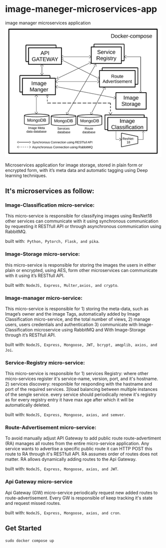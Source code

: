 # image-maneger-microservices-app
image manager microservices application
![ProjectDiagram](./diagram.png)

Microservices application for image storage, stored in plain form or encrypted form, with it’s meta data and automatic tagging using Deep learning techniques. 

## It's microservices as follow:

### Image-Classification micro-service:
This micro-service is responsible for classifying images using ResNet18 other services can communicate with it using synchronous communication by 
requesting it RESTfull API or through asynchronous communication using RabbitMQ.

built with:` Python, Pytorch, Flask, and pika`.

### Image-Storage micro-service:

this micro-service is responsible for storing the images the users in either plain or encrypted, using AES, form other microservices can communicate with it using it’s RESTfull API. 

built with: `NodeJS, Express, Multer,axios, and crypto`.

### Image-manager micro-service:
This micro-service is responsible for 1) storing the meta-data, such as Image’s owner and the image Tags, automatically added by Image Classification micro-service, and the total number of views, 2) manage users, users credentials and authentication 3) communicate with Image-Classification microservice using RabbitMQ and With Image-Storage through it’s RESTfull API.

built with: `NodeJS, Express, Mongoose, JWT, bcrypt, amqplib, axios, and Joi`.

### Service-Registry micro-service:
This micro-service is responsible for 1) services Registry: where other micro-services register it's service-name, version, port, and it's hostname.
2) services discovery: responible for responding with the hastname and port of the required services. 3)load balancing between multiple instances of the sengle service.
every service should periodically renew it's registry as for every registry entry it have max age after which it will be automatically deleted.

built with: `NodeJS, Express, Mongoose, axios, and semver`.

### Route-Advertisement micro-service:
To avoid manually adjust API Gateway to add public route route-advertiment (RA) manages all routes from the entire micro-service application. Any service wants to advertise a specific public route it can HTTP POST this route to RA through it's RESTfull API. RA assumes order of routes does not matter. RA allows dynamically adding routes to the Api Gateway. 

built with: `NodeJS, Express, Mongoose, axios, and JWT`.

### Api Gateway micro-service
Api Gateway (GW) micro-service periodically request new added routes to route-advertisement. Every GW is responsible of keep tracking it's state and request missed routes.

built with: `NodeJS, Express, Mongoose, axios, and cron`.

## Get Started

`sudo docker compose up`

